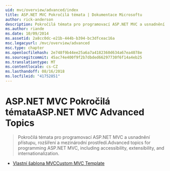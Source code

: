 ```yaml
---
uid: mvc/overview/advanced/index
title: ASP.NET MVC Pokročilá témata | Dokumentace Microsoftu
author: rick-anderson
description: Pokročilá témata pro programovací ASP.NET MVC a usnadnění přístupu, rozšíření a mezinárodní prostředí.
ms.author: riande
ms.date: 10/09/2014
ms.assetid: 2a8cc0dc-e21b-444b-b394-bc3dfceac16a
msc.legacyurl: /mvc/overview/advanced
msc.type: chapter
ms.openlocfilehash: 2e748f9b44ee25a6a7a4182360d634a67ea4078e
ms.sourcegitcommit: 45ac74e400f9f2b7dbded66297730f6f14a4eb25
ms.translationtype: MT
ms.contentlocale: cs-CZ
ms.lasthandoff: 08/16/2018
ms.locfileid: "41752851"
---
```

<a name="aspnet-mvc-advanced-topics"></a><span data-ttu-id="15f6b-103">ASP.NET MVC Pokročilá témata</span><span class="sxs-lookup"><span data-stu-id="15f6b-103">ASP.NET MVC Advanced Topics</span></span>
====================
> <span data-ttu-id="15f6b-104">Pokročilá témata pro programovací ASP.NET MVC a usnadnění přístupu, rozšíření a mezinárodní prostředí.</span><span class="sxs-lookup"><span data-stu-id="15f6b-104">Advanced topics for programming ASP.NET MVC, including accessibility, extensibility, and internationalization.</span></span>


- [<span data-ttu-id="15f6b-105">Vlastní šablona MVC</span><span class="sxs-lookup"><span data-stu-id="15f6b-105">Custom MVC Template</span></span>](custom-mvc-templates.md)
